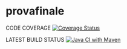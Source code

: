 # provafinale
CODE COVERAGE
[![Coverage Status](https://coveralls.io/repos/github/vdurnea/provafinale/badge.svg?branch=main)](https://coveralls.io/github/vdurnea/provafinale?branch=main)

LATEST BUILD STATUS
[![Java CI with Maven](https://github.com/vdurnea/provafinale/actions/workflows/build.yml/badge.svg?branch=main)](https://github.com/vdurnea/provafinale/actions/workflows/build.yml)
